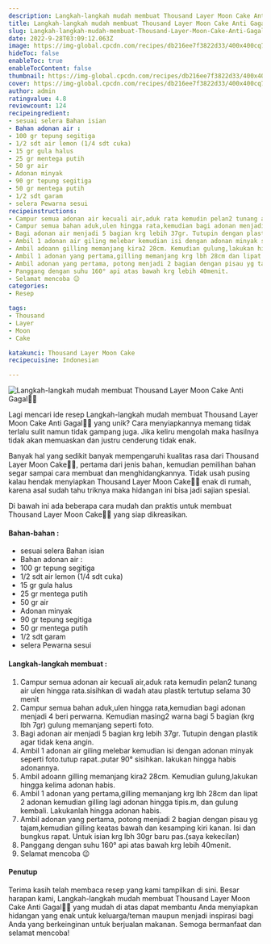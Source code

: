 ```yaml
---
description: Langkah-langkah mudah membuat Thousand Layer Moon Cake Anti Gagal"
title: Langkah-langkah mudah membuat Thousand Layer Moon Cake Anti Gagal
slug: Langkah-langkah-mudah-membuat-Thousand-Layer-Moon-Cake-Anti-Gagal
date: 2022-9-28T03:09:12.063Z
image: https://img-global.cpcdn.com/recipes/db216ee7f3822d33/400x400cq70/photo.jpg
hideToc: false
enableToc: true
enableTocContent: false
thumbnail: https://img-global.cpcdn.com/recipes/db216ee7f3822d33/400x400cq70/photo.jpg
cover: https://img-global.cpcdn.com/recipes/db216ee7f3822d33/400x400cq70/photo.jpg
author: admin
ratingvalue: 4.8
reviewcount: 124
recipeingredient:
- sesuai selera Bahan isian
- Bahan adonan air :
- 100 gr tepung segitiga
- 1/2 sdt air lemon (1/4 sdt cuka)
- 15 gr gula halus
- 25 gr mentega putih
- 50 gr air
- Adonan minyak
- 90 gr tepung segitiga
- 50 gr mentega putih
- 1/2 sdt garam
- selera Pewarna sesui
recipeinstructions:
- Campur semua adonan air kecuali air,aduk rata kemudin pelan2 tunang air ulen hingga rata.sisihkan di wadah atau plastik tertutup selama 30 menit
- Campur semua bahan aduk,ulen hingga rata,kemudian bagi adonan menjadi 4 beri perwarna. Kemudian masing2 warna bagi 5 bagian (krg lbh 7gr) gulung memanjang seperti foto.
- Bagi adonan air menjadi 5 bagian krg lebih 37gr. Tutupin dengan plastik agar tidak kena angin.
- Ambil 1 adonan air giling melebar kemudian isi dengan adonan minyak seperti foto.tutup rapat..putar 90° sisihkan. lakukan hingga habis adonannya.
- Ambil adoann gilling memanjang kira2 28cm. Kemudian gulung,lakukan hingga kelima adonan habis.
- Ambil 1 adonan yang pertama,gilling memanjang krg lbh 28cm dan lipat 2 adonan kemudian gilling lagi adonan hingga tipis.m, dan gulung kembali. Lakukanlah hingga adonan habis.
- Ambil adonan yang pertama, potong menjadi 2 bagian dengan pisau yg tajam,kemudian gilling keatas bawah dan kesamping kiri kanan. Isi dan bungkus rapat. Untuk isian krg lbh 30gr baru pas.(saya kekecilan)
- Panggang dengan suhu 160° api atas bawah krg lebih 40menit.
- Selamat mencoba 😉
categories:
- Resep

tags:
- Thousand
- Layer
- Moon
- Cake

katakunci: Thousand Layer Moon Cake
recipecuisine: Indonesian

---
```


![Langkah-langkah mudah membuat Thousand Layer Moon Cake Anti Gagal👩‍🍳](https://img-global.cpcdn.com/recipes/db216ee7f3822d33/400x400cq70/photo.jpg)

Lagi mencari ide resep Langkah-langkah mudah membuat Thousand Layer Moon Cake Anti Gagal👩‍🍳 yang unik? Cara menyiapkannya memang tidak terlalu sulit namun tidak gampang juga. Jika keliru mengolah maka hasilnya tidak akan memuaskan dan justru cenderung tidak enak.

Banyak hal yang sedikit banyak mempengaruhi kualitas rasa dari Thousand Layer Moon Cake👩‍🍳, pertama dari jenis bahan, kemudian pemilihan bahan segar sampai cara membuat dan menghidangkannya. Tidak usah pusing kalau hendak menyiapkan Thousand Layer Moon Cake👩‍🍳 enak di rumah, karena asal sudah tahu triknya maka hidangan ini bisa jadi sajian spesial.

Di bawah ini ada beberapa cara mudah dan praktis untuk membuat Thousand Layer Moon Cake👩‍🍳 yang siap dikreasikan.

<!--inarticleads1-->

#### Bahan-bahan :

- sesuai selera Bahan isian
- Bahan adonan air :
- 100 gr tepung segitiga
- 1/2 sdt air lemon (1/4 sdt cuka)
- 15 gr gula halus
- 25 gr mentega putih
- 50 gr air
- Adonan minyak
- 90 gr tepung segitiga
- 50 gr mentega putih
- 1/2 sdt garam
- selera Pewarna sesui

<!--inarticleads2-->

#### Langkah-langkah membuat :

1. Campur semua adonan air kecuali air,aduk rata kemudin pelan2 tunang air ulen hingga rata.sisihkan di wadah atau plastik tertutup selama 30 menit
1. Campur semua bahan aduk,ulen hingga rata,kemudian bagi adonan menjadi 4 beri perwarna. Kemudian masing2 warna bagi 5 bagian (krg lbh 7gr) gulung memanjang seperti foto.
1. Bagi adonan air menjadi 5 bagian krg lebih 37gr. Tutupin dengan plastik agar tidak kena angin.
1. Ambil 1 adonan air giling melebar kemudian isi dengan adonan minyak seperti foto.tutup rapat..putar 90° sisihkan. lakukan hingga habis adonannya.
1. Ambil adoann gilling memanjang kira2 28cm. Kemudian gulung,lakukan hingga kelima adonan habis.
1. Ambil 1 adonan yang pertama,gilling memanjang krg lbh 28cm dan lipat 2 adonan kemudian gilling lagi adonan hingga tipis.m, dan gulung kembali. Lakukanlah hingga adonan habis.
1. Ambil adonan yang pertama, potong menjadi 2 bagian dengan pisau yg tajam,kemudian gilling keatas bawah dan kesamping kiri kanan. Isi dan bungkus rapat. Untuk isian krg lbh 30gr baru pas.(saya kekecilan)
1. Panggang dengan suhu 160° api atas bawah krg lebih 40menit.
1. Selamat mencoba 😉

#### Penutup

Terima kasih telah membaca resep yang kami tampilkan di sini. Besar harapan kami, Langkah-langkah mudah membuat Thousand Layer Moon Cake Anti Gagal👩‍🍳 yang mudah di atas dapat membantu Anda menyiapkan hidangan yang enak untuk keluarga/teman maupun menjadi inspirasi bagi Anda yang berkeinginan untuk berjualan makanan. Semoga bermanfaat dan selamat mencoba!